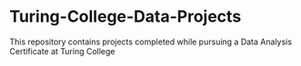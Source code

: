 # Turing-College-Data-Projects
This repository contains projects completed while pursuing a Data Analysis Certificate at Turing College
